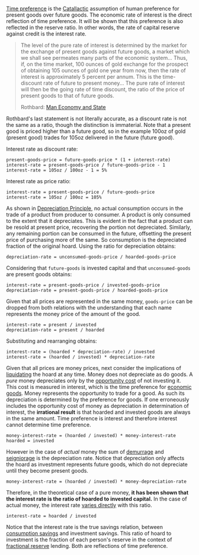 [Time preference](https://en.wikipedia.org/wiki/Time_preference) is the [Catallactic](https://en.wikipedia.org/wiki/Catallactics) assumption of human preference for present goods over future goods. The economic rate of interest is the direct reflection of time preference. It will be shown that this preference is also reflected in the reserve ratio. In other words, the rate of capital reserve against credit is the interest rate.

> The level of the pure rate of interest is determined by the market for the exchange of present goods against future goods, a market which we shall see permeates many parts of the economic system... Thus, if, on the time market, 100 ounces of gold exchange for the prospect of obtaining 105 ounces of gold one year from now, then the rate of interest is approximately 5 percent per annum. This is the time-discount rate of future to present money... The pure rate of interest will then be the going rate of time discount, the ratio of the price of present goods to that of future goods.
>
> Rothbard: [Man Economy and State](https://mises.org/library/man-economy-and-state-power-and-market/html/p/989)

Rothbard's last statement is not literally accurate, as a discount rate is not the same as a ratio, though the distinction is immaterial. Note that a present good is priced higher than a future good, so in the example 100oz of gold (present good) trades for 105oz delivered in the future (future good).

Interest rate as discount rate:
```
present-goods-price = future-goods-price * (1 + interest-rate)
interest-rate = present-goods-price / future-goods-price - 1 
interest-rate = 105oz / 100oz - 1 = 5%
```
Interest rate as price ratio:
```
interest-rate = present-goods-price / future-goods-price
interest-rate = 105oz / 100oz = 105%
```
As shown in [Depreciation Principle](Depreciation-Principle), no actual consumption occurs in the trade of a product from producer to consumer. A product is only consumed to the extent that it depreciates. This is evident in the fact that a product can be resold at present price, recovering the portion not depreciated. Similarly, any remaining portion can be consumed in the future, offsetting the present price of purchasing more of the same. So consumption is the depreciated fraction of the original hoard. Using the ratio for depreciation obtains:
```
depreciation-rate = unconsumed-goods-price / hoarded-goods-price
```
Considering that `future-goods` is invested capital and that `unconsumed-goods` are present goods obtains:
```
interest-rate = present-goods-price / invested-goods-price
depreciation-rate = present-goods-price / hoarded-goods-price
```
Given that all prices are represented in the same money, `goods-price` can be dropped from both relations with the understanding that each name represents the money price of the amount of the good.
```
interest-rate = present / invested
depreciation-rate = present / hoarded
```
Substituting and rearranging obtains:
```
interest-rate = (hoarded * depreciation-rate) / invested
interest-rate = (hoarded / invested) * depreciation-rate
```
Given that all prices are money prices, next consider the implications of [liquidating](https://en.wikipedia.org/wiki/Liquidation) the hoard at any time. Money does not depreciate as do goods. A *pure* money depreciates only by the [opportunity cost](https://en.wikipedia.org/wiki/Opportunity_cost) of not investing it. This cost is measured in interest, which is the time preference for [economic goods](https://en.wikipedia.org/wiki/Goods). Money represents the opportunity to trade for a good. As such its depreciation is determined by the preference for goods. If one erroneously includes the opportunity cost of money as depreciation in determination of interest, the **irrational result** is that hoarded and invested goods are always in the same amount. Time preference is interest and therefore interest cannot determine time preference.
```
money-interest-rate = (hoarded / invested) * money-interest-rate
hoarded = invested
```
However in the case of *actual* money the sum of [demurrage](https://en.wikipedia.org/wiki/Demurrage) and [seigniorage](https://en.wikipedia.org/wiki/Seigniorage) is the depreciation rate. Notice that depreciation only affects the hoard as investment represents future goods, which do not depreciate until they become present goods.
```
money-interest-rate = (hoarded / invested) * money-depreciation-rate
```
Therefore, in the theoretical case of a pure money, **it has been shown that the interest rate is the ratio of hoarded to invested capital.** In the case of actual money, the interest rate [varies directly](https://en.wikipedia.org/wiki/Proportionality_(mathematics)#Direct_proportionality) with this ratio.
```
interest-rate = hoarded / invested
```
Notice that the interest rate is the true savings relation, between [consumption savings](Speculative-Consumption) and investment savings. This ratio of hoard to investment is the fraction of each person's reserve in the context of [fractional reserve](Full-Reserve-Fallacy) lending. Both are reflections of time preference.
